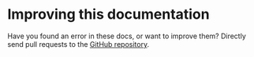 # Improving this documentation

Have you found an error in these docs, or want to improve them? Directly send pull requests to the [GitHub repository](https://github.com/DevC-Ado-Ekiti/Welcome-Docs).


 